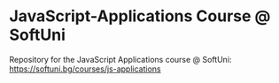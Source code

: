 JavaScript-Applications Course @ SoftUni
========================================

Repository for the JavaScript Applications course @ SoftUni: https://softuni.bg/courses/js-applications
